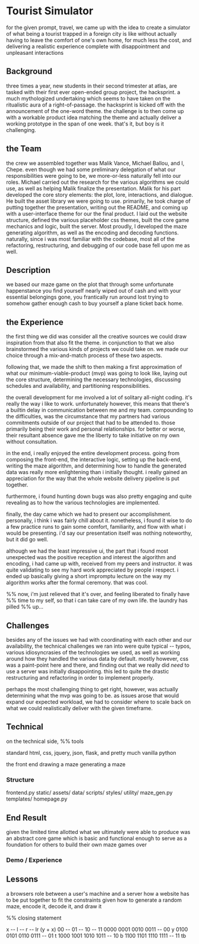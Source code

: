 # Tourist Simulator

for the given prompt, travel, we came up with the idea to create a
simulator of what being a tourist trapped in a foreign city is like without
actually having to leave the comfort of one's own home, for much less the
cost, and delivering a realistic experience complete with disappointment and
unpleasant interactions

## Background

three times a year, new students in their second trimester at atlas, are tasked
with their first ever open-ended group project, the hacksprint. a much
mythologized undertaking which seems to have taken on the ritualistic aura of a
right-of-passage. the hacksprint is kicked off with the announcement of the
one-word theme. the challenge is to then come up with a workable product idea
matching the theme and actually deliver a working prototype in the span of one
week. that's it, but boy is it challenging.

## the Team

the crew we assembled together was Malik Vance, Michael Ballou, and I, Chepe.
even though we had some preliminary delegation of what our responsibilities were
going to be, we more-or-less naturally fell into our roles. Michael carried out
the research for the various algorithms we could use, as well as helping Malik
finalize the presentation. Malik for his part developed the core story elements:
the plot, lore, interactions, and dialogue. He built the asset library we were
going to use. primarily, he took charge of putting together the presentation,
writing out the README, and coming up with a user-interface theme for our the
final product. I laid out the website structure, defined the various placeholder
css themes, built the core game mechanics and logic, built the server. Most
proudly, I developed the maze generating algorithm, as well as the encoding and
decoding functions. naturally, since i was most familiar with the codebase, most
all of the refactoring, restructuring, and debugging of our code base fell upon
me as well.

## Description

we based our maze game on the plot that through some unfortunate happenstance
you find yourself nearly wiped out of cash and with your essential belongings
gone, you frantically run around lost trying to somehow gather enough cash to
buy yourself a plane ticket back home.

## the Experience

the first thing we did was consider all the creative sources we could draw
inspiration from that also fit the theme. in conjunction to that we also
brainstormed the various kinds of projects we could take on. we made our choice
through a mix-and-match process of these two aspects.

following that, we made the shift to then making a first approximation of what
our minimum-viable-product (mvp) was going to look like, laying out the core
structure, determining the necessary technologies, discussing schedules and
availability, and partitioning responsibilities.

the overall development for me involved a lot of solitary all-night coding. it's
really the way i like to work. unfortunately however, this means that there's a
builtin delay in communication between me and my team. compounding to the
difficulties, was the circumstance that my partners had various commitments
outside of our project that had to be attended to. those primarily being their
work and personal relationships. for better or worse, their resultant absence
gave me the liberty to take initiative on my own without consultation.

in the end, i really enjoyed the entire development process. going from
composing the front-end, the interactive logic, setting up the back-end, writing
the maze algorithm, and determining how to handle the generated data was really
more enlightening than i initially thought. i really gained an appreciation for
the way that the whole website delivery pipeline is put together.

furthermore, i found hunting down bugs was also pretty engaging and quite
revealing as to how the various technologies are implemented.

finally, the day came which we had to present our accomplishment. personally, i
think i was fairly chill about it. nonetheless, i found it wise to do a few
practice runs to gain some comfort, familiarity, and flow with what i would be
presenting. i'd say our presentation itself was nothing noteworthy, but it did
go well.

although we had the least impressive ui, the part that i found most unexpected
was the positive reception and interest the algorithm and encoding, i had came
up with, received from my peers and instructor. it was quite validating to see
my hard work appreciated by people i respect. i ended up basically giving a
short impromptu lecture on the way my algorithm works after the formal ceremony.
that was cool.

%% now, i'm just relieved that it's over, and feeling liberated to finally have
%% time to my self, so that i can take care of my own life. the laundry has pilled
%% up...

## Challenges

besides any of the issues we had with coordinating with each other and our
availability, the technical challenges we ran into were quite typical -- typos,
various idiosyncrasies of the technologies we used, as well as working around
how they handled the various data by default. mostly however, css was a
paint-point here and there, and finding out that we really did _need_ to use a
server was initially disappointing. this led to quite the drastic restructuring
and refactoring in order to implement properly.

perhaps the most challenging thing to get right, however, was actually
determining what the mvp was going to be. as issues arose that would expand our
expected workload, we had to consider where to scale back on what we could
realistically deliver with the given timeframe.

## Technical

on the technical side,
%% tools

standard html, css, jquery, json, flask, and pretty much vanilla python

the front end
drawing a maze
generating a maze

### Structure

frontend.py
static/
	assets/
	data/
	scripts/
	styles/
utility/
	maze_gen.py
templates/
	homepage.py

## End Result

given the limited time allotted what we ultimately were able to produce was an
abstract core game which is basic and functional enough to serve as a foundation
for others to build their own maze games over

### Demo / Experience

## Lessons

a browsers role between a user's machine and a server
how a website has to be put together to fit the constraints given
how to generate a random maze, encode it, decode it, and draw it

%% closing statement

   x --  l --  r -- lr (y + x)
  00 -- 01 -- 10 -- 11
0000  0001  0010  0011 -- 00 y
0100  0101  0110  0111 -- 01 t
1000  1001  1010  1011 -- 10 b
1100  1101  1110  1111 -- 11 tb
